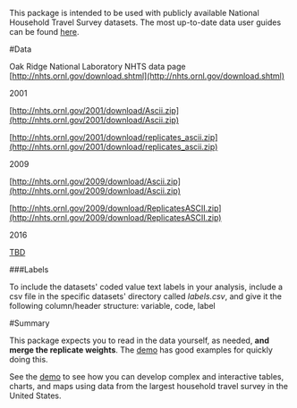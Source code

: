 This package is intended to be used with publicly available National Household Travel Survey datasets. The most up-to-date data user guides can be found [here](http://nhts.ornl.gov/documentation.shtml).

#Data

Oak Ridge National Laboratory NHTS data page [http://nhts.ornl.gov/download.shtml](http://nhts.ornl.gov/download.shtml)

2001

[http://nhts.ornl.gov/2001/download/Ascii.zip](http://nhts.ornl.gov/2001/download/Ascii.zip)

[http://nhts.ornl.gov/2001/download/replicates_ascii.zip](http://nhts.ornl.gov/2001/download/replicates_ascii.zip)

2009

[http://nhts.ornl.gov/2009/download/Ascii.zip](http://nhts.ornl.gov/2009/download/Ascii.zip)

[http://nhts.ornl.gov/2009/download/ReplicatesASCII.zip](http://nhts.ornl.gov/2009/download/ReplicatesASCII.zip)

2016

[TBD](https://nationalhouseholdtravelsurvey.com/)

###Labels

To include the datasets' coded value text labels in your analysis, include a csv file in the specific datasets' directory called *labels.csv*, and give it the following column/header structure: variable, code, label

#Summary

This package expects you to read in the data yourself, as needed, **and merge the replicate weights**. The [demo](http://tinyurl.com/han46ya) has good examples for quickly doing this.

See the [demo](http://tinyurl.com/han46ya) to see how you can develop complex and interactive tables, charts, and maps using data from the largest household travel survey in the United States.
